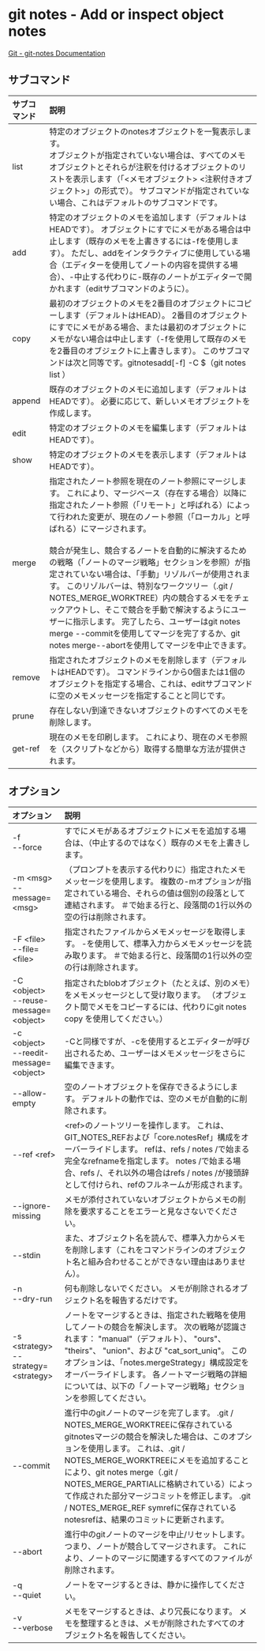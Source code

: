 # git notes - Add or inspect object notes

[Git - git-notes Documentation](https://git-scm.com/docs/git-notes)

## サブコマンド

|サブコマンド|説明|
|:--|:--|
|list|特定のオブジェクトのnotesオブジェクトを一覧表示します。 <br>オブジェクトが指定されていない場合は、すべてのメモオブジェクトとそれらが注釈を付けるオブジェクトのリストを表示します（「<メモオブジェクト> <注釈付きオブジェクト>」の形式で）。 サブコマンドが指定されていない場合、これはデフォルトのサブコマンドです。|
|add|特定のオブジェクトのメモを追加します（デフォルトはHEADです）。 オブジェクトにすでにメモがある場合は中止します（既存のメモを上書きするには-fを使用します）。 ただし、addをインタラクティブに使用している場合（エディターを使用してノートの内容を提供する場合）、-中止する代わりに-既存のノートがエディターで開かれます（editサブコマンドのように）。|
|copy|最初のオブジェクトのメモを2番目のオブジェクトにコピーします（デフォルトはHEAD）。 2番目のオブジェクトにすでにメモがある場合、または最初のオブジェクトにメモがない場合は中止します（-fを使用して既存のメモを2番目のオブジェクトに上書きします）。 このサブコマンドは次と同等です。gitnotesadd[-f] -C $（git notes list <from-object>）<to-object>|
|append|既存のオブジェクトのメモに追加します（デフォルトはHEADです）。 必要に応じて、新しいメモオブジェクトを作成します。|
|edit|特定のオブジェクトのメモを編集します（デフォルトはHEADです）。|
|show|特定のオブジェクトのメモを表示します（デフォルトはHEADです）。|
|merge|指定されたノート参照を現在のノート参照にマージします。 これにより、マージベース（存在する場合）以降に指定されたノート参照（「リモート」と呼ばれる）によって行われた変更が、現在のノート参照（「ローカル」と呼ばれる）にマージされます。<br><br>競合が発生し、競合するノートを自動的に解決するための戦略（「ノートのマージ戦略」セクションを参照）が指定されていない場合は、「手動」リゾルバーが使用されます。 このリゾルバーは、特別なワークツリー（.git / NOTES_MERGE_WORKTREE）内の競合するメモをチェックアウトし、そこで競合を手動で解決するようにユーザーに指示します。 完了したら、ユーザーはgit notes merge --commitを使用してマージを完了するか、git notes merge--abortを使用してマージを中止できます。|
|remove|指定されたオブジェクトのメモを削除します（デフォルトはHEADです）。 コマンドラインから0個または1個のオブジェクトを指定する場合、これは、editサブコマンドに空のメモメッセージを指定することと同じです。|
|prune|存在しない/到達できないオブジェクトのすべてのメモを削除します。|
|get-ref|現在のメモを印刷します。 これにより、現在のメモ参照を（スクリプトなどから）取得する簡単な方法が提供されます。|

## オプション

|オプション|説明|
|:--|:--|
|-f<br>--force|すでにメモがあるオブジェクトにメモを追加する場合は、（中止するのではなく）既存のメモを上書きします。|
|-m \<msg><br>--message=\<msg>|（プロンプトを表示する代わりに）指定されたメモメッセージを使用します。 複数の-mオプションが指定されている場合、それらの値は個別の段落として連結されます。 ＃で始まる行と、段落間の1行以外の空の行は削除されます。|
|-F \<file><br>--file=\<file>|指定されたファイルからメモメッセージを取得します。 -を使用して、標準入力からメモメッセージを読み取ります。 ＃で始まる行と、段落間の1行以外の空の行は削除されます。|
|-C \<object><br>--reuse-message=\<object>|指定されたblobオブジェクト（たとえば、別のメモ）をメモメッセージとして受け取ります。 （オブジェクト間でメモをコピーするには、代わりにgit notes copy <object>を使用してください。）|
|-c \<object><br>--reedit-message=\<object>|-Cと同様ですが、-cを使用するとエディターが呼び出されるため、ユーザーはメモメッセージをさらに編集できます。|
|--allow-empty|空のノートオブジェクトを保存できるようにします。 デフォルトの動作では、空のメモが自動的に削除されます。|
|--ref \<ref>|\<ref>のノートツリーを操作します。 これは、GIT_NOTES_REFおよび「core.notesRef」構成をオーバーライドします。 refは、refs / notes /で始まる完全なrefnameを指定します。 notes /で始まる場合、refs /、それ以外の場合はrefs / notes /が接頭辞として付けられ、refのフルネームが形成されます。|
|--ignore-missing|メモが添付されていないオブジェクトからメモの削除を要求することをエラーと見なさないでください。|
|--stdin|また、オブジェクト名を読んで、標準入力からメモを削除します（これをコマンドラインのオブジェクト名と組み合わせることができない理由はありません）。|
|-n<br>--dry-run|何も削除しないでください。 メモが削除されるオブジェクト名を報告するだけです。|
|-s \<strategy><br>--strategy=\<strategy>|ノートをマージするときは、指定された戦略を使用してノートの競合を解決します。 次の戦略が認識されます： "manual"（デフォルト）、 "ours"、 "theirs"、 "union"、および "cat_sort_uniq"。 このオプションは、「notes.mergeStrategy」構成設定をオーバーライドします。 各ノートマージ戦略の詳細については、以下の「ノートマージ戦略」セクションを参照してください。|
|--commit|進行中のgitノートのマージを完了します。 .git / NOTES_MERGE_WORKTREEに保存されているgitnotesマージの競合を解決した場合は、このオプションを使用します。 これは、.git / NOTES_MERGE_WORKTREEにメモを追加することにより、git notes merge（.git / NOTES_MERGE_PARTIALに格納されている）によって作成された部分マージコミットを修正します。 .git / NOTES_MERGE_REF symrefに保存されているnotesrefは、結果のコミットに更新されます。|
|--abort|進行中のgitノートのマージを中止/リセットします。つまり、ノートが競合してマージされます。 これにより、ノートのマージに関連するすべてのファイルが削除されます。|
|-q<br>--quiet|ノートをマージするときは、静かに操作してください。|
|-v<br>--verbose|メモをマージするときは、より冗長になります。 メモを整理するときは、メモが削除されたすべてのオブジェクト名を報告してください。|
